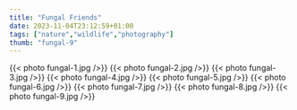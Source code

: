 ```yaml
---
title: "Fungal Friends"
date: 2023-11-04T23:12:59+01:00
tags: ["nature","wildlife","photography"]
thumb: "fungal-9"
---
```


{{< photo fungal-1.jpg />}}
{{< photo fungal-2.jpg />}}
{{< photo fungal-3.jpg />}}
{{< photo fungal-4.jpg />}}
{{< photo fungal-5.jpg />}}
{{< photo fungal-6.jpg />}}
{{< photo fungal-7.jpg />}}
{{< photo fungal-8.jpg />}}
{{< photo fungal-9.jpg />}}
